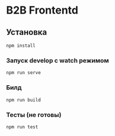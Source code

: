 #  B2B Frontentd

## Установка
```
npm install
```

### Запуск develop с watch режимом
```
npm run serve
```

### Билд
```
npm run build
```

### Тесты (не готовы)
```
npm run test
```
